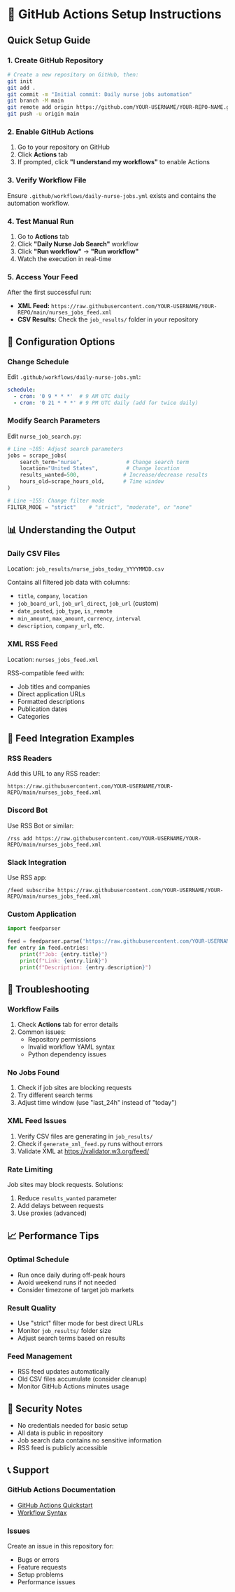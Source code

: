 # 🚀 GitHub Actions Setup Instructions

## Quick Setup Guide

### 1. Create GitHub Repository
```bash
# Create a new repository on GitHub, then:
git init
git add .
git commit -m "Initial commit: Daily nurse jobs automation"
git branch -M main
git remote add origin https://github.com/YOUR-USERNAME/YOUR-REPO-NAME.git
git push -u origin main
```

### 2. Enable GitHub Actions
1. Go to your repository on GitHub
2. Click **Actions** tab
3. If prompted, click **"I understand my workflows"** to enable Actions

### 3. Verify Workflow File
Ensure `.github/workflows/daily-nurse-jobs.yml` exists and contains the automation workflow.

### 4. Test Manual Run
1. Go to **Actions** tab
2. Click **"Daily Nurse Job Search"** workflow
3. Click **"Run workflow"** → **"Run workflow"**
4. Watch the execution in real-time

### 5. Access Your Feed
After the first successful run:
- **XML Feed:** `https://raw.githubusercontent.com/YOUR-USERNAME/YOUR-REPO/main/nurses_jobs_feed.xml`
- **CSV Results:** Check the `job_results/` folder in your repository

## 🔧 Configuration Options

### Change Schedule
Edit `.github/workflows/daily-nurse-jobs.yml`:
```yaml
schedule:
  - cron: '0 9 * * *'  # 9 AM UTC daily
  - cron: '0 21 * * *' # 9 PM UTC daily (add for twice daily)
```

### Modify Search Parameters
Edit `nurse_job_search.py`:
```python
# Line ~185: Adjust search parameters
jobs = scrape_jobs(
    search_term="nurse",              # Change search term
    location="United States",         # Change location  
    results_wanted=500,              # Increase/decrease results
    hours_old=scrape_hours_old,      # Time window
)

# Line ~155: Change filter mode
FILTER_MODE = "strict"    # "strict", "moderate", or "none"
```

## 📊 Understanding the Output

### Daily CSV Files
Location: `job_results/nurse_jobs_today_YYYYMMDD.csv`

Contains all filtered job data with columns:
- `title`, `company`, `location`
- `job_board_url`, `job_url_direct`, `job_url` (custom)
- `date_posted`, `job_type`, `is_remote`
- `min_amount`, `max_amount`, `currency`, `interval`
- `description`, `company_url`, etc.

### XML RSS Feed
Location: `nurses_jobs_feed.xml`

RSS-compatible feed with:
- Job titles and companies
- Direct application URLs
- Formatted descriptions
- Publication dates
- Categories

## 🔗 Feed Integration Examples

### RSS Readers
Add this URL to any RSS reader:
```
https://raw.githubusercontent.com/YOUR-USERNAME/YOUR-REPO/main/nurses_jobs_feed.xml
```

### Discord Bot
Use RSS Bot or similar:
```
/rss add https://raw.githubusercontent.com/YOUR-USERNAME/YOUR-REPO/main/nurses_jobs_feed.xml
```

### Slack Integration
Use RSS app:
```
/feed subscribe https://raw.githubusercontent.com/YOUR-USERNAME/YOUR-REPO/main/nurses_jobs_feed.xml
```

### Custom Application
```python
import feedparser

feed = feedparser.parse('https://raw.githubusercontent.com/YOUR-USERNAME/YOUR-REPO/main/nurses_jobs_feed.xml')
for entry in feed.entries:
    print(f"Job: {entry.title}")
    print(f"Link: {entry.link}")
    print(f"Description: {entry.description}")
```

## 🐛 Troubleshooting

### Workflow Fails
1. Check **Actions** tab for error details
2. Common issues:
   - Repository permissions
   - Invalid workflow YAML syntax
   - Python dependency issues

### No Jobs Found
1. Check if job sites are blocking requests
2. Try different search terms
3. Adjust time window (use "last_24h" instead of "today")

### XML Feed Issues
1. Verify CSV files are generating in `job_results/`
2. Check if `generate_xml_feed.py` runs without errors
3. Validate XML at https://validator.w3.org/feed/

### Rate Limiting
Job sites may block requests. Solutions:
1. Reduce `results_wanted` parameter
2. Add delays between requests
3. Use proxies (advanced)

## 📈 Performance Tips

### Optimal Schedule
- Run once daily during off-peak hours
- Avoid weekend runs if not needed
- Consider timezone of target job markets

### Result Quality
- Use "strict" filter mode for best direct URLs
- Monitor `job_results/` folder size
- Adjust search terms based on results

### Feed Management
- RSS feed updates automatically
- Old CSV files accumulate (consider cleanup)
- Monitor GitHub Actions minutes usage

## 🔐 Security Notes

- No credentials needed for basic setup
- All data is public in repository
- Job search data contains no sensitive information
- RSS feed is publicly accessible

## 📞 Support

### GitHub Actions Documentation
- [GitHub Actions Quickstart](https://docs.github.com/en/actions/quickstart)
- [Workflow Syntax](https://docs.github.com/en/actions/reference/workflow-syntax-for-github-actions)

### Issues
Create an issue in this repository for:
- Bugs or errors
- Feature requests  
- Setup problems
- Performance issues 